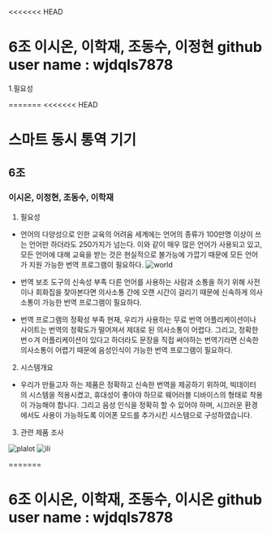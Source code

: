<<<<<<< HEAD
# 6조 이시온, 이학재, 조동수, 이정현  github user name : wjdqls7878

1.필요성

=======
<<<<<<< HEAD
# 스마트 동시 통역 기기

## 6조
### 이시온, 이정현, 조동수, 이학재

1. 필요성

 * 언어의 다양성으로 인한 교육의 어려움
   세계에는 언어의 종류가 100만명 이상이 쓰는 언어만 하더라도
   250가지가 넘는다. 이와 같이 매우 많은 언어가 사용되고 있고,
   모든 언어에 대해 교육을 받는 것은 현실적으로 불가능에 가깝기
   때문에 모든 언어가 지원 가능한 번역 프로그램이 필요하다.
![world](http://imgnews.naver.net/image/008/2012/08/03/2012080310134716375_1.jpg?type=w540)       

 * 번역 보조 도구의 신속성 부족
   다른 언어를 사용하는 사람과 소통을 하기 위해 사전이나 회화집을 찾아본다면
   의사소통 간에 오랜 시간이 걸리기 때문에 신속하게 의사소통이 가능한 번역
   프로그램이 필요하다.

 * 번역 프로그램의 정확성 부족
   현재, 우리가 사용하는 무료 번역 어플리케이션이나 사이트는 번역의 정확도가
   떨어져서 제대로 된 의사소통이 어렵다. 그리고, 정확한 번ㅇ겨 어플리케이션이
   있다고 하더라도 문장을 직접 써야하는 번역기라면 신속한 의사소통이 어렵기 
   때문에 음성인식이 가능한 번역 프로그램이 필요하다.

2. 시스템개요

 * 우리가 만들고자 하는 제품은 정확하고 신속한 번역을 제공하기 위하여, 빅데이터
   의 시스템을 적용시켰고, 휴대성이 좋아야 하므로 웨어러블 디바이스의 형태로 착용이
   가능해야 합니다. 그리고 음성 인식을 정확히 할 수 있어야 하며, 시끄러운 환경에서도
   사용이 가능하도록 이어폰 모드를 추가시킨 시스템으로 구성하였습니다.


3. 관련 제품 조사

![plalot](http://postfiles14.naver.net/MjAxNzA2MDFfNCAg/MDAxNDk2Mjk0NTc5NTky.3o6SL0wG0aoeIAFfeLb1pTRqzl0KzqxChRPko1HCdowg.D9-x5T4jVbm8ajr6mLOzaJZZYICcADt8ym9EenWGargg.JPEG.wjdqls5_1/%EA%B7%B8%EB%A6%BC1.jpg?type=w773)
![ili](http://postfiles15.naver.net/MjAxNzA2MDFfMTEx/MDAxNDk2Mjk0NTc5Njg0.ALy2X3CXmLU7-8xe5KNY7cQLXLGaiPYD_CNCUhnW_3cg.Eru9_IErl4Clh6G_tkRaejeRIdmOjwfziYePtPy0iHwg.JPEG.wjdqls5_1/%EA%B7%B8%EB%A6%BC2.jpg?type=w773)
 
=======
# 6조 이시온, 이학재, 조동수, 이시온 github user name : wjdqls7878

